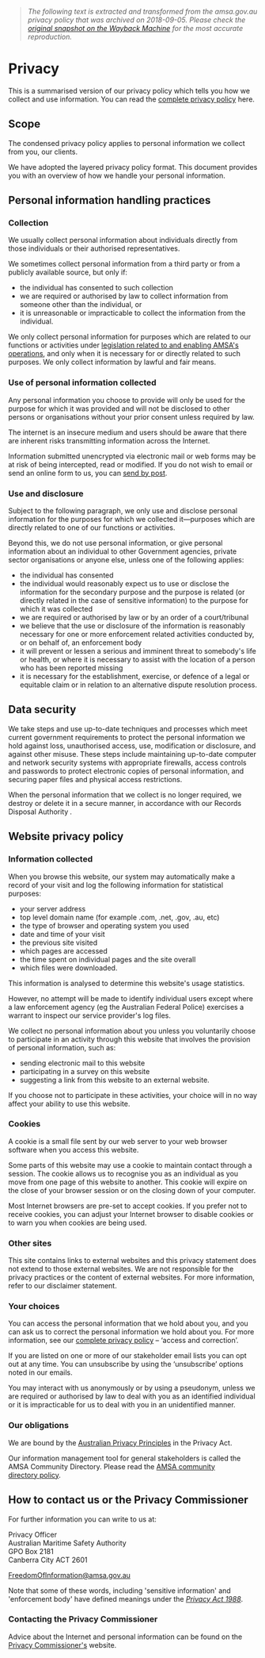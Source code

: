 > *The following text is extracted and transformed from the amsa.gov.au privacy policy that was archived on 2018-09-05. Please check the [original snapshot on the Wayback Machine](https://web.archive.org/web/20180905032036id_/https%3A//www.amsa.gov.au/about-us/who-we-are/privacy) for the most accurate reproduction.*

# Privacy

This is a summarised version of our privacy policy which tells you how we collect and use information. You can read the [complete privacy policy](https://web.archive.org/about-us/who-we-are/guide-our-privacy-policy) here.

## Scope

The condensed privacy policy applies to personal information we collect from you, our clients.

We have adopted the layered privacy policy format. This document provides you with an overview of how we handle your personal information.

## Personal information handling practices

### Collection

We usually collect personal information about individuals directly from those individuals or their authorised representatives. 

We sometimes collect personal information from a third party or from a publicly available source, but only if:

  * the individual has consented to such collection
  * we are required or authorised by law to collect information from someone other than the individual, or
  * it is unreasonable or impracticable to collect the information from the individual.



We only collect personal information for purposes which are related to our functions or activities under [legislation related to and enabling AMSA's operations](https://web.archive.org/about-us/who-we-are/enabling-legislation "Links to the Australian Maritime Safety Authority legislation related to and enabling our operations"), and only when it is necessary for or directly related to such purposes. We only collect information by lawful and fair means.

### Use of personal information collected

Any personal information you choose to provide will only be used for the purpose for which it was provided and will not be disclosed to other persons or organisations without your prior consent unless required by law.

The internet is an insecure medium and users should be aware that there are inherent risks transmitting information across the Internet.

Information submitted unencrypted via electronic mail or web forms may be at risk of being intercepted, read or modified. If you do not wish to email or send an online form to us, you can [send by post](https://web.archive.org/contact-us).

### Use and disclosure

Subject to the following paragraph, we only use and disclose personal information for the purposes for which we collected it—purposes which are directly related to one of our functions or activities.

Beyond this, we do not use personal information, or give personal information about an individual to other Government agencies, private sector organisations or anyone else, unless one of the following applies:

  * the individual has consented
  * the individual would reasonably expect us to use or disclose the information for the secondary purpose and the purpose is related (or directly related in the case of sensitive information) to the purpose for which it was collected
  * we are required or authorised by law or by an order of a court/tribunal
  * we believe that the use or disclosure of the information is reasonably necessary for one or more enforcement related activities conducted by, or on behalf of, an enforcement body
  * it will prevent or lessen a serious and imminent threat to somebody's life or health, or where it is necessary to assist with the location of a person who has been reported missing
  * it is necessary for the establishment, exercise, or defence of a legal or equitable claim or in relation to an alternative dispute resolution process.



## Data security

We take steps and use up-to-date techniques and processes which meet current government requirements to protect the personal information we hold against loss, unauthorised access, use, modification or disclosure, and against other misuse. These steps include maintaining up-to-date computer and network security systems with appropriate firewalls, access controls and passwords to protect electronic copies of personal information, and securing paper files and physical access restrictions.

When the personal information that we collect is no longer required, we destroy or delete it in a secure manner, in accordance with our Records Disposal Authority _._

## Website privacy policy

### Information collected

When you browse this website, our system may automatically make a record of your visit and log the following information for statistical purposes:

  * your server address
  * top level domain name (for example .com, .net, .gov, .au, etc)
  * the type of browser and operating system you used
  * date and time of your visit
  * the previous site visited
  * which pages are accessed
  * the time spent on individual pages and the site overall
  * which files were downloaded.



This information is analysed to determine this website's usage statistics.

However, no attempt will be made to identify individual users except where a law enforcement agency (eg the Australian Federal Police) exercises a warrant to inspect our service provider's log files.

We collect no personal information about you unless you voluntarily choose to participate in an activity through this website that involves the provision of personal information, such as:

  * sending electronic mail to this website
  * participating in a survey on this website
  * suggesting a link from this website to an external website.



If you choose not to participate in these activities, your choice will in no way affect your ability to use this website.

### Cookies

A cookie is a small file sent by our web server to your web browser software when you access this website.

Some parts of this website may use a cookie to maintain contact through a session. The cookie allows us to recognise you as an individual as you move from one page of this website to another. This cookie will expire on the close of your browser session or on the closing down of your computer.

Most Internet browsers are pre-set to accept cookies. If you prefer not to receive cookies, you can adjust your Internet browser to disable cookies or to warn you when cookies are being used.

### Other sites

This site contains links to external websites and this privacy statement does not extend to those external websites. We are not responsible for the privacy practices or the content of external websites. For more information, refer to our disclaimer statement.

### Your choices

You can access the personal information that we hold about you, and you can ask us to correct the personal information we hold about you. For more information, see our [complete privacy policy](https://web.archive.org/about-us/who-we-are/guide-our-privacy-policy "Links to the Australian Maritime Safety Authprity complete Privacy Policy") – ‘access and correction’.

If you are listed on one or more of our stakeholder email lists you can opt out at any time. You can unsubscribe by using the ‘unsubscribe’ options noted in our emails.

You may interact with us anonymously or by using a pseudonym, unless we are required or authorised by law to deal with you as an identified individual or it is impracticable for us to deal with you in an unidentified manner.

### Our obligations

We are bound by the [Australian Privacy Principles](http://www.oaic.gov.au/privacy/privacy-resources/privacy-fact-sheets/other/privacy-fact-sheet-17-australian-privacy-principles) in the Privacy Act.

Our information management tool for general stakeholders is called the AMSA Community Directory. Please read the [AMSA community directory policy](https://web.archive.org/about-us/who-we-are/guide-our-privacy-policy "ACD policy pdf").

## How to contact us or the Privacy Commissioner

For further information you can write to us at:

Privacy Officer  
Australian Maritime Safety Authority  
GPO Box 2181  
Canberra City ACT 2601

[FreedomOfInformation@amsa.gov.au](mailto:FreedomOfInformation@amsa.gov.au)

Note that some of these words, including 'sensitive information' and 'enforcement body' have defined meanings under the [_Privacy Act 1988_](http://www.comlaw.gov.au/Series/C2004A03712 "Provacy Act 1988").

### Contacting the Privacy Commissioner

Advice about the Internet and personal information can be found on the [Privacy Commissioner's](http://www.privacy.gov.au/) website.
